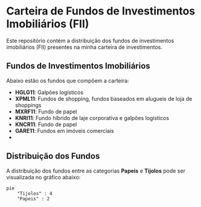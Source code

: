 # Carteira de Fundos de Investimentos Imobiliários (FII)

Este repositório contém a distribuição dos fundos de investimentos imobiliários (FII) presentes na minha carteira de investimentos.

## Fundos de Investimentos Imobiliários

Abaixo estão os fundos que compõem a carteira:

- **HGLG11**: Galpões logísticos
- **XPML11**: Fundos de shopping, fundos baseados em alugueis de loja de shoppings
- **MXRF11**: Fundo de papel
- **KNRI11**: Fundo híbrido de laje corporativa e galpões logísticos
- **KNCR11**: Fundo de papel
- **GARE11**: Fundos em imóveis comerciais
- 
## Distribuição dos Fundos

A distribuição dos fundos entre as categorias **Papeis** e **Tijolos** pode ser visualizada no gráfico abaixo:

```mermaid
pie
    "Tijolos" : 4
    "Papeis" : 2
